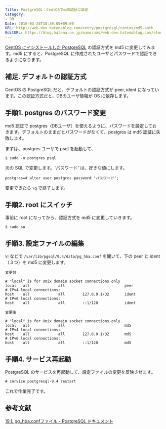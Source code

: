 ```yaml
---
Title: PostgreSQL：CentOSでmd5認証に設定
Category:
- DB
Date: 2016-03-26T18:30:00+09:00
URL: http://web-dev.hatenablog.com/entry/postgresql/centos/md5-auth
EditURL: https://blog.hatena.ne.jp/mamorums/web-dev.hatenablog.com/atom/entry/10328749687178926554
---
```


[CentOS にインストールした PostgreSQL](/entry/postgresql/centos/install) の認証方式を md5 に変更してみます。md5 にすると、PostgreSQL に作成されたユーザとパスワードで認証できるようになります。


## 補足. デフォルトの認証方式
CentOS の PostgreSQL だと、デフォルトの認証方式が peer, ident になっています。この認証方式だと、DBのユーザ情報が OS に依存します。


## 手順1. postgres のパスワード変更
md5 認証で postgres（DBユーザ）を使えるように、パスワードを設定しておきます。デフォルトのままだとパスワードがなくて、postgres は md5 認証に失敗します。

まずは、postgres ユーザで psql を起動して、

```
$ sudo -u postgres psql
```

次の SQL で変更します。'パスワード' は、好きな値にします。

```
postgres=# alter user postgres password 'パスワード';
```

変更できたら `\q` で終了します。


## 手順2. root にスイッチ
事前に root になってから、認証方式を md5 に変更していきます。

```
$ sudo su -
```


## 手順3. 設定ファイルの編集
vi などで `/var/lib/pgsql/9.4/data/pg_hba.conf` を開いて、下の peer と ident（３つ）を md5 に変更します。

`変更前`

```
# "local" is for Unix domain socket connections only
local   all             all                           peer
# IPv4 local connections:
host    all             all        127.0.0.1/32       ident
# IPv6 local connections:
host    all             all        ::1/128            ident
```

`変更後`

```
# "local" is for Unix domain socket connections only
local   all             all                           md5
# IPv4 local connections:
host    all             all        127.0.0.1/32       md5
# IPv6 local connections:
host    all             all        ::1/128            md5
```


## 手順4. サービス再起動
PostgreSQL のサービスを再起動して、設定ファイルの変更を反映させます。

```
# service postgresql-9.4 restart
```

これで作業完了です。


## 参考文献
[19.1. pg_hba.confファイル - PostgreSQL ドキュメント](https://www.postgresql.jp/document/9.4/html/auth-pg-hba-conf.html)
